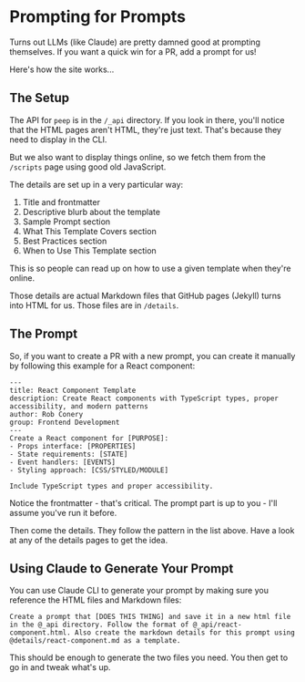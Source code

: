 # Prompting for Prompts

Turns out LLMs (like Claude) are pretty damned good at prompting themselves. If you want a quick win for a PR, add a prompt for us!

Here's how the site works...

## The Setup

The API for `peep` is in the `/_api` directory. If you look in there, you'll notice that the HTML pages aren't HTML, they're just text. That's because they need to display in the CLI.

But we also want to display things online, so we fetch them from the `/scripts` page using good old JavaScript.

The details are set up in a very particular way:

1. Title and frontmatter
1. Descriptive blurb about the template
1. Sample Prompt section
1. What This Template Covers section
1. Best Practices section
1. When to Use This Template section

This is so people can read up on how to use a given template when they're online.

Those details are actual Markdown files that GitHub pages (Jekyll) turns into HTML for us. Those files are in `/details`.

## The Prompt

So, if you want to create a PR with a new prompt, you can create it manually by following this example for a React component:

```
---
title: React Component Template
description: Create React components with TypeScript types, proper accessibility, and modern patterns
author: Rob Conery
group: Frontend Development
---
Create a React component for [PURPOSE]:
- Props interface: [PROPERTIES]
- State requirements: [STATE]
- Event handlers: [EVENTS]
- Styling approach: [CSS/STYLED/MODULE]

Include TypeScript types and proper accessibility.
```

Notice the frontmatter - that's critical. The prompt part is up to you - I'll assume you've run it before.

Then come the details. They follow the pattern in the list above. Have a look at any of the details pages to get the idea.

## Using Claude to Generate Your Prompt

You can use Claude CLI to generate your prompt by making sure you reference the HTML files and Markdown files:

```
Create a prompt that [DOES THIS THING] and save it in a new html file in the @_api directory. Follow the format of @_api/react-component.html. Also create the markdown details for this prompt using @details/react-component.md as a template.
```

This should be enough to generate the two files you need. You then get to go in and tweak what's up.